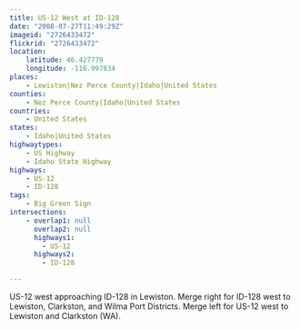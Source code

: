 ```yaml
---
title: US-12 West at ID-128
date: "2008-07-27T11:49:29Z"
imageid: "2726433472"
flickrid: "2726433472"
location:
    latitude: 46.427779
    longitude: -116.997834
places:
    - Lewiston|Nez Perce County|Idaho|United States
counties:
    - Nez Perce County|Idaho|United States
countries:
    - United States
states:
    - Idaho|United States
highwaytypes:
    - US Highway
    - Idaho State Highway
highways:
    - US-12
    - ID-128
tags:
    - Big Green Sign
intersections:
    - overlap1: null
      overlap2: null
      highways1:
        - US-12
      highways2:
        - ID-128

---
```

US-12 west approaching ID-128 in Lewiston.  Merge right for ID-128 west to Lewiston, Clarkston, and Wilma Port Districts.  Merge left for US-12 west to Lewiston and Clarkston (WA).